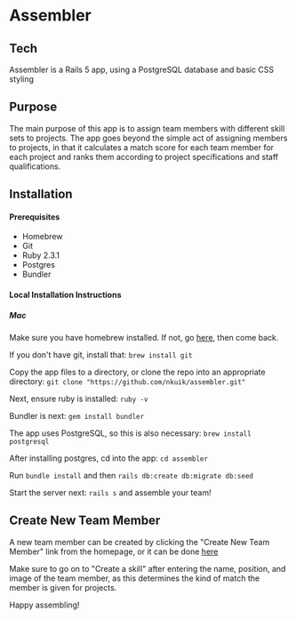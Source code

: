 # Assembler

## Tech
Assembler is a Rails 5 app, using a PostgreSQL database and basic CSS styling

## Purpose
The main purpose of this app is to assign team members with different skill sets
to projects. The app goes beyond the simple act of assigning members to projects,
in that it calculates a match score for each team member for each project and ranks
them according to project specifications and staff qualifications.

## Installation
#### Prerequisites
* Homebrew
* Git
* Ruby 2.3.1
* Postgres
* Bundler

#### Local Installation Instructions
##### Mac
Make sure you have homebrew installed. If not, go [here](https://brew.sh/), then come back.

If you don't have git, install that: `brew install git`

Copy the app files to a directory, or clone the repo into an appropriate directory: `git clone "https://github.com/nkuik/assembler.git"`

Next, ensure ruby is installed:
`ruby -v`

Bundler is next: `gem install bundler`

The app uses PostgreSQL, so this is also necessary: `brew install postgresql`

After installing postgres, cd into the app: `cd assembler`

Run `bundle install` and then `rails db:create db:migrate db:seed`

Start the server next: `rails s` and assemble your team!

## Create New Team Member
A new team member can be created by clicking the "Create New Team Member" link
from the homepage, or it can be done [here](https://signifly-assembler.herokuapp.com/team_members/new)

Make sure to go on to "Create a skill" after entering the name, position, and image of the team member,
as this determines the kind of match the member is given for projects.

Happy assembling!
